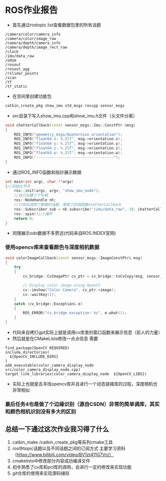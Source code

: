 # ROS作业报告
- 首先通过rostopic list查看数据包里的所有话题
```
/camera/color/camera_info
/camera/color/image_raw
/camera/depth/camera_info
/camera/depth/image_rect_raw
/clock
/imu/data_raw
/odom
/rosout
/rosout_agg
/rslidar_points
/scan
/tf
/tf_static
```
- 在空间里创建功能包
```bash
catkin_create_pkg show_imu std_msgs roscpp sensor_msgs
```
- src目录下写入show_imu.cpp和show_imu.h文件（头文件分离）
```cpp
void chatterCallback(const sensor_msgs::Imu::ConstPtr &msg)
{
    ROS_INFO("geometry_msgs/Quaternion orientation");
    ROS_INFO("float64 x: %.2lf", msg->orientation.x);
    ROS_INFO("float64 y: %.2lf", msg->orientation.y);
    ROS_INFO("float64 z: %.2lf", msg->orientation.z);
    ROS_INFO("float64 w: %.2lf", msg->orientation.w);
    ROS_INFO("-----------------------------------");
}
``````
- 通过ROS_INFO函数和指针展示数据
```cpp
int main(int argc, char **argv)
{//初始化节点
    ros::init(argc, argv, "show_imu_node"); 
    //自己创建了个句柄
    ros::NodeHandle nh;
    //订阅且调用了数据的话题，使用了回调函数chatterCallback
    ros::Subscriber sub = nh.subscribe("/imu/data_raw", 10, chatterCallback);
    ros::spin();//循环
    return 0;
}
```
- 同理展示odo数据不多赘述(代码来自ROS.INDEX官网)

### 使用opencv库来查看颜色与深度相机数据
```cpp
void colorImageCallback(const sensor_msgs::ImageConstPtr& msg)
{
    try
    {
        cv_bridge::CvImagePtr cv_ptr = cv_bridge::toCvCopy(msg, sensor_msgs::image_encodings::BGR8);

        // Display color image using OpenCV
        cv::imshow("Color Camera", cv_ptr->image);
        cv::waitKey(1);
    }
    catch (cv_bridge::Exception& e)
    {
        ROS_ERROR("cv_bridge exception: %s", e.what());
    }
}
```
- 代码来自拷打gpt实际上就是调用cv库里的窗口函数来展示信息（前人的力量）
- 然后就是在CMakeLists修改一点点信息
需要
```
find_package(OpenCV REQUIRED)
include_directories(
  ${OpenCV_INCLUDE_DIRS}
)
add_executable(color_camera_display_node src/color_camera_display_node.cpp)
target_link_libraries(color_camera_display_node  ${OpenCV_LIBS})
```
- 实际上也就是去寻找opencv库并且进行一个动态链接库的过程，深度相机也非常相似

### 最后任务4也是做了个边缘识别（源自CSDN）非常的简单调库，其实和颜色相机识别没有多大的区别


## 总结一下通过这次作业我习得了什么
1. catkin_make /catkin_create_pkg等系列cmake工具
2. ros中topic话题以及不同话题之间的订阅方式   主要学习资料（https://www.bilibili.com/video/BV1zt411G7Vn/） 
3. cmakelists中修改部分内容成功编译文件
4. 初步熟悉了cv库和pcl库的调用，会进行一定的修改来实现功能
5. git仓库的使用来实现源码储存
